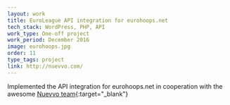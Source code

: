 ```yaml
---
layout: work
title: EuroLeague API integration for eurohoops.net
tech_stack: WordPress, PHP, API
work_type: One-off project
work_period: December 2016
image: eurohoops.jpg
order: 11
type_tags: project
link: http://nuevvo.com/
---
```


Implemented the API integration for eurohoops.net in cooperation with the awesome [Nuevvo team](http://nuevvo.com/){:target="_blank"}
